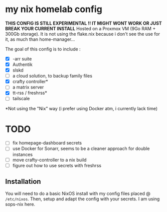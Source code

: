 # my nix homelab config

**THIS CONFIG IS STILL EXPERIMENTAL !! IT MIGHT WONT WORK OR JUST BREAK YOUR CURRENT INSTALL**
Hosted on a Proxmox VM (9Go RAM + 300Gb storage). It is not using the flake.nix because i don't see the use for it, as much than home-manager...

The goal of this config is to include :

- [x] -arr suite
- [x] Authentik
- [x] slskd
- [ ] a cloud solution, to backup family files
- [x] crafty controller\*
- [ ] a matrix server
- [x] tt-rss / freshrss\*
- [ ] tailscale

\*Not using the "Nix" way (i prefer using Docker atm, i currently lack time)

# TODO

- [ ] fix homepage-dashboard secrets
- [ ] use Docker for Sonarr, seems to be a cleaner approach for double instances
- [ ] move crafty-controller to a nix build
- [ ] figure out how to use secrets with freshrss

## Installation

You will need to do a basic NixOS install with my config files placed @ `/etc/nixos`.
Then, setup and adapt the config with your secrets. I am using sops-nix here.
